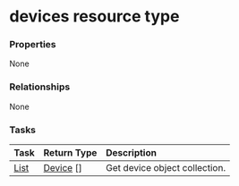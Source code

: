 # devices resource type



### Properties
None

### Relationships
None


### Tasks

| Task		   | Return Type	|Description|
|:---------------|:--------|:----------|
|[List](../api/device_list.md) | [Device](device.md) [] |Get device object collection. |

<!-- uuid: 86e1f5c1-9d26-466f-a825-4f3af594ef8a
2015-10-12 23:19:38 UTC -->